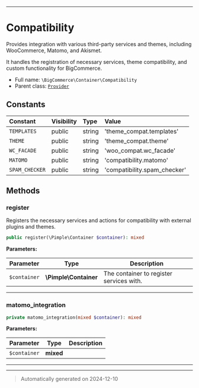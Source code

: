 ***

# Compatibility

Provides integration with various third-party services and themes, including WooCommerce, Matomo, and Akismet.

It handles the registration of necessary services, theme compatibility, and custom functionality for BigCommerce.

* Full name: `\BigCommerce\Container\Compatibility`
* Parent class: [`Provider`](./Provider.md)


## Constants

| Constant | Visibility | Type | Value |
|:---------|:-----------|:-----|:------|
|`TEMPLATES`|public|string|&#039;theme_compat.templates&#039;|
|`THEME`|public|string|&#039;theme_compat.theme&#039;|
|`WC_FACADE`|public|string|&#039;woo_compat.wc_facade&#039;|
|`MATOMO`|public|string|&#039;compatibility.matomo&#039;|
|`SPAM_CHECKER`|public|string|&#039;compatibility.spam_checker&#039;|


## Methods


### register

Registers the necessary services and actions for compatibility with external plugins and themes.

```php
public register(\Pimple\Container $container): mixed
```








**Parameters:**

| Parameter | Type | Description |
|-----------|------|-------------|
| `$container` | **\Pimple\Container** | The container to register services with. |





***

### matomo_integration



```php
private matomo_integration(mixed $container): mixed
```








**Parameters:**

| Parameter | Type | Description |
|-----------|------|-------------|
| `$container` | **mixed** |  |





***


***
> Automatically generated on 2024-12-10
